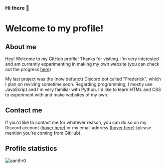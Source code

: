 ### Hi there 👋

# Welcome to my profile!

## About me
Hey! Welcome to my GitHub profile! Thanks for visiting.
I'm very interested and am currently experimenting in making my own website (you can check out the progress [here](https://github.com/aanthr0/personal-website "Personal Website"))

My last project was the (now defunct) Discord bot called "Frederick", which I plan on reviving sometime soon.
Regarding programming, I mostly use JavaScript and I'm very familiar with Python.
I'd like to learn HTML and CSS to experiment with and make websites of my own.

## Contact me
If you'd like to contact me for whatever reason, you can do so on my Discord account ([hover here](https://discord.com/ "aanthr0#5169")) or my email address ([hover here](https://mail.google.com/ "anthromadayt@gmail.com")) (please mention you're coming from GitHub).

## Profile statistics
![aanthr0](https://github-readme-stats.vercel.app/api?username=aanthr0&hide=prs&count_private=true&show_icons=true&title_color=c9d1d9&text_color=c9d1d9&icon_color=c9d1d9&bg_color=0d1117&locale=en)
